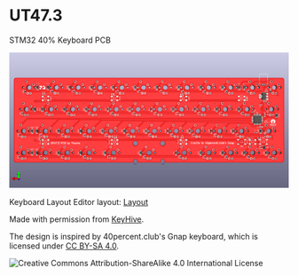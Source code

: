 # UT47.3
STM32 40% Keyboard PCB

![Render](https://raw.githubusercontent.com/coarse/UT47.3/master/renders/back-1.png)

Keyboard Layout Editor layout: [Layout](http://www.keyboard-layout-editor.com/#/gists/ddc8fda154c2c93ac26e38cd5da5988e)

Made with permission from [KeyHive](https://keyhive.xyz/).

The design is inspired by 40percent.club's Gnap keyboard, which is licensed under [CC BY-SA 4.0](https://creativecommons.org/licenses/by-sa/4.0/).

![Creative Commons Attribution-ShareAlike 4.0 International License](https://i.creativecommons.org/l/by-sa/4.0/88x31.png)
